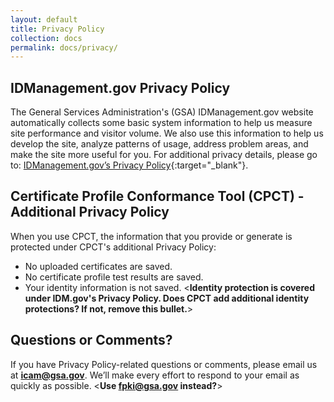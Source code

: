 ```yaml
---
layout: default
title: Privacy Policy
collection: docs
permalink: docs/privacy/
---
```


## IDManagement.gov Privacy Policy

The General Services Administration's (GSA) IDManagement.gov website automatically collects some basic system information to help us measure site performance and visitor volume. We also use this information to help us develop the site, analyze patterns of usage, address problem areas, and make the site more useful for you.  For additional privacy details, please go to:  [IDManagement.gov’s Privacy Policy](https://www.idmanagement.gov/privacy-policy/){:target="_blank"}. 

## Certificate Profile Conformance Tool (CPCT) - Additional Privacy Policy

When you use CPCT, the information that you provide or generate is protected under CPCT's additional Privacy Policy:

* No uploaded certificates are saved.  
* No certificate profile test results are saved.  
* Your identity information is not saved. <**Identity protection is covered under IDM.gov's Privacy Policy. Does CPCT add additional identity protections? If not, remove this bullet.**>

## Questions or Comments?

If you have Privacy Policy-related questions or comments, please email us at **icam@gsa.gov**. We’ll make every effort to respond to your email as quickly as possible.  <**Use fpki@gsa.gov instead?**>  
